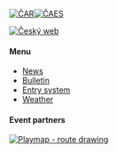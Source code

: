 [![ČAR](/images/car.gif)](http://www.rogaining.cz/)[![ČAES](/images/caes-cerna.gif)](http://www.caes.cz/)

[![Český web](/images/csflag.png)](/cs/)

#### Menu

* [News](/en/)
* [Bulletin](bulletin_2021.html)
* [Entry system](https://entries.hrob-2021.rogaining.cz/en/)
* [Weather](weather.html)

#### Event partners

[![Playmap - route drawing](/images/playmap.png)](http://play-map.com/)
